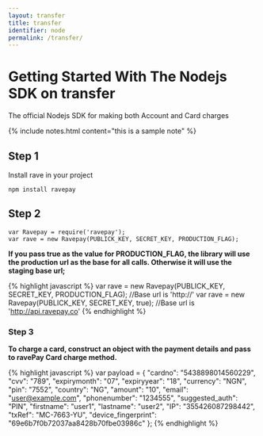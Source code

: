 ```yaml
---
layout: transfer
title: transfer
identifier: node
permalink: /transfer/
---
```



# Getting Started With The Nodejs SDK on transfer

The official Nodejs SDK for making both Account and Card charges

{% include notes.html content="this is a sample note" %}

## Step 1

Install rave in your project

```
npm install ravepay
```

## Step 2

```
var Ravepay = require('ravepay');
var rave = new Ravepay(PUBLICK_KEY, SECRET_KEY, PRODUCTION_FLAG);
```

**If you pass true as the value for PRODUCTION_FLAG, the library will use the production url
as the base for all calls. Otherwise it will use the staging base url;**

{% highlight javascript %}
var rave = new Ravepay(PUBLICK_KEY, SECRET_KEY, PRODUCTION_FLAG); //Base url is 'http://'
var rave = new Ravepay(PUBLICK_KEY, SECRET_KEY, true); //Base url is 'http://api.ravepay.co'
{% endhighlight %}

### Step 3

**To charge a card, construct an object with the payment details and pass to
ravePay Card charge method.**

{% highlight javascript %}
var payload = {
"cardno": "5438898014560229",
"cvv": "789",
"expirymonth": "07",
"expiryyear": "18",
"currency": "NGN",
"pin": "7552",
"country": "NG",
"amount": "10",
"email": "user@example.com",
"phonenumber": "1234555",
"suggested_auth": "PIN",
"firstname": "user1",
"lastname": "user2",
"IP": "355426087298442",
"txRef": "MC-7663-YU",
"device_fingerprint": "69e6b7f0b72037aa8428b70fbe03986c"
};
{% endhighlight %}
